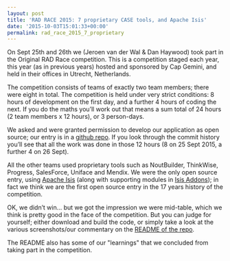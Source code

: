 ```yaml
---
layout: post
title: 'RAD RACE 2015: 7 proprietary CASE tools, and Apache Isis'
date: '2015-10-03T15:01:33+00:00'
permalink: rad_race_2015_7_proprietary
---
```

<p>
On Sept 25th and 26th we (Jeroen van der Wal &amp; Dan Haywood) took part in the Original RAD Race competition. This is a competition staged each year, this year (as in previous years) hosted and sponsored by Cap Gemini, and held in their offices in Utrecht, Netherlands.&nbsp;</p> 
  <p>The competition consists of teams of exactly two team members; there were eight in total. The competition is held under very strict conditions: 8 hours of development on the first day, and a further 4 hours of coding the next. If you do the maths you’ll work out that means a sum total of 24 hours (2 team members x 12 hours), or 3 person-days.

</p> 
  <p>We asked and were granted permission to develop our application as open source; our entry is in a <a href="https://github.com/incodehq/radrace2015">github repo</a>. If you look through the commit history you’ll see that all the work was done in those 12 hours (8 on 25 Sept 2015, a further 4 on 26 Sept).

All the other teams used proprietary tools such as NoutBuilder, ThinkWise, Progress, SalesForce, Uniface and Mendix. We were the only open source entry, using <a href="http://isis.apache.org/">Apache Isis</a> (along with supporting modules in <a href="http://www.isisaddons.org/">Isis Addons</a>); in fact we think we are the first open source entry in the 17 years history of the competition.
</p> 
  <p>
OK, we didn’t win…​  but we got the impression we were mid-table, which we think is pretty good in the face of the competition. But you can judge for yourself; either download and build the code, or simply take a look at the various screenshots/our commentary on the <a href="https://github.com/incodehq/radrace2015">README of the repo</a>.</p> 
  <p>

The README also has some of our &quot;learnings&quot; that we concluded from taking part in the competition.</p>
  <p><br /></p>
  <p><br /></p>
